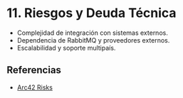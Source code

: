 # 11. Riesgos y Deuda Técnica

- Complejidad de integración con sistemas externos.
- Dependencia de RabbitMQ y proveedores externos.
- Escalabilidad y soporte multipaís.

## Referencias
- [Arc42 Risks](https://docs.arc42.org/section-11/)
